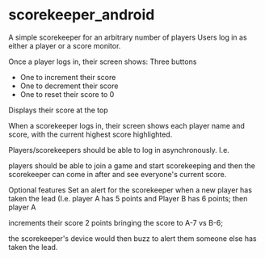 # scorekeeper_android
 
A simple scorekeeper for an arbitrary number of players 
Users log in as either a player or a score monitor.

Once a player logs in, their screen shows:
Three buttons
- One to increment their score
- One to decrement their score
- One to reset their score to 0

Displays their score at the top

When a scorekeeper logs in, their screen shows each player name and score, 
with the current highest score highlighted.

Players/scorekeepers should be able to log in asynchronously. I.e. 

players should be able to join a game and start scorekeeping and 
then the scorekeeper can come in after and see everyone's current score.

Optional features
Set an alert for the scorekeeper when a new player has taken the lead 
(I.e. player A has 5 points and Player B has 6 points; then player A 

increments their score 2 points bringing the score to A-7 vs B-6; 

the scorekeeper's device would then buzz to alert them someone else has taken the lead.
